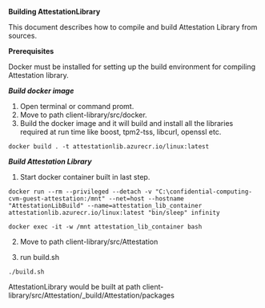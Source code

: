 **Building AttestationLibrary**

This document describes how to compile and build Attestation Library from sources.

**Prerequisites**

Docker must be installed for setting up the build environment for compiling Attestation library.

***Build docker image***

1. Open terminal or command promt.
2. Move to path client-library/src/docker.
3. Build the docker image and it will build and install all the libraries required at run time like boost, tpm2-tss, libcurl, openssl etc.
```
docker build . -t attestationlib.azurecr.io/linux:latest
```

***Build Attestation Library***
1. Start docker container built in last step.
```
docker run --rm --privileged --detach -v "C:\confidential-computing-cvm-guest-attestation:/mnt" --net=host --hostname "AttestationLibBuild" --name=attestation_lib_container attestationlib.azurecr.io/linux:latest "bin/sleep" infinity
```

```
docker exec -it -w /mnt attestation_lib_container bash
```

2. Move to path client-library/src/Attestation

3. run build.sh

```
./build.sh
```

AttestationLibrary would be built at path client-library/src/Attestation/_build/Attestation/packages
